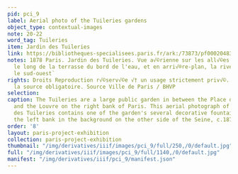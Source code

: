 ```yaml
---
pid: pci_9
label: Aerial photo of the Tuileries gardens
object_type: contextual-images
note: 20-22
word_tag: Tuileries
item: Jardin des Tuileries
link: https://bibliotheques-specialisees.paris.fr/ark:/73873/pf0002048382
notes: 1878 Paris. Jardin des Tuileries. Vue a√©rienne sur les all√©es du bassin,
  le long de la terrasse du bord de l'eau, et en arri√®re-plan, la rive gauche vers
  le sud-ouest`
rights: Droits Reproduction r√©serv√©e √† un usage strictement priv√©. Mention de
  la source obligatoire. Source Ville de Paris / BHVP
selection: 
caption: The Tuileries are a large public garden in between the Place de la Concorde
  and the Louvre on the right bank of Paris. This aerial photograph of the Jardin
  des Tuileries contains one of the garden's several decorative fountains and shows
  the left bank in the background on the other side of the Seine, c.1878.
order: '8'
layout: paris-project-exhibition
collection: paris-project-exhibition
thumbnail: "/img/derivatives/iiif/images/pci_9/full/250,/0/default.jpg"
full: "/img/derivatives/iiif/images/pci_9/full/1140,/0/default.jpg"
manifest: "/img/derivatives/iiif/pci_9/manifest.json"
---
```

